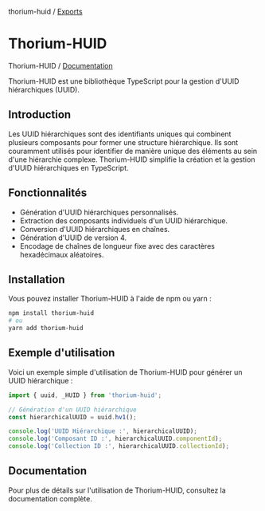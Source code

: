 thorium-huid / [Exports](modules.md)

# Thorium-HUID

Thorium-HUID / [Documentation](docs/modules.md)

Thorium-HUID est une bibliothèque TypeScript pour la gestion d'UUID hiérarchiques (UUID).

## Introduction

Les UUID hiérarchiques sont des identifiants uniques qui combinent plusieurs composants pour former une structure hiérarchique. Ils sont couramment utilisés pour identifier de manière unique des éléments au sein d'une hiérarchie complexe. Thorium-HUID simplifie la création et la gestion d'UUID hiérarchiques en TypeScript.

## Fonctionnalités

- Génération d'UUID hiérarchiques personnalisés.
- Extraction des composants individuels d'un UUID hiérarchique.
- Conversion d'UUID hiérarchiques en chaînes.
- Génération d'UUID de version 4.
- Encodage de chaînes de longueur fixe avec des caractères hexadécimaux aléatoires.

## Installation

Vous pouvez installer Thorium-HUID à l'aide de npm ou yarn :

```bash
npm install thorium-huid
# ou
yarn add thorium-huid
```

## Exemple d'utilisation

Voici un exemple simple d'utilisation de Thorium-HUID pour générer un UUID hiérarchique :

```typescript
import { uuid, _HUID } from 'thorium-huid';

// Génération d'un UUID hiérarchique
const hierarchicalUUID = uuid.hv1();

console.log('UUID Hiérarchique :', hierarchicalUUID);
console.log('Composant ID :', hierarchicalUUID.componentId);
console.log('Collection ID :', hierarchicalUUID.collectionId);
```

## Documentation

Pour plus de détails sur l'utilisation de Thorium-HUID, consultez la documentation complète.
